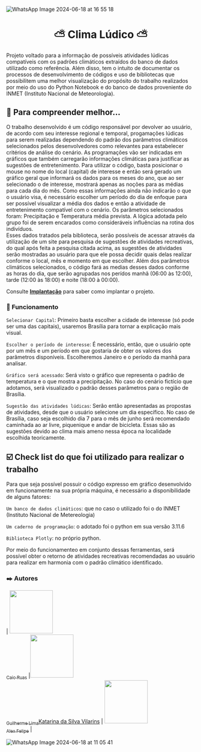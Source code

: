 
![WhatsApp Image 2024-06-18 at 16 55 18](https://github.com/Andriel24044/ClimaLudico/assets/172425306/1545302a-8d66-4a75-b4b2-434a9cfe1ac0)


# <h1 align="center"> ⛅ Clima Lúdico ⛅ </h1>
Projeto voltado para a informação de possíveis atividades lúdicas compatíveis com os padrões climáticos extraídos do banco de dados utilizado como referência. Além disso, tem o intuito de documentar os processos de desenvolvimento de códigos e uso de bibliotecas que possibilitem uma melhor visualização do propósito do trabalho realizados por meio do uso do Python Notebook e do banco de dados proveniente do INMET (Instituto Nacional de Meteorologia).
 
 
## 📖 Para compreender melhor...
 
   O trabalho desenvolvido é um código responsável por devolver ao usuário, de acordo com seu interesse regional e temporal, progamações lúdicas para serem realizadas dependendo do padrão dos parâmetros climáticos selecionados pelos desenvolvedores como relevantes para estabelecer critérios de análise do cenário. As programações vão ser indicadas em gráficos que também carregarão informações climáticas para justificar as sugestões de entretenimento.
   Para utilizar o código, basta posicionar o mouse no nome do local (capital) de interesse e então será gerado um gráfico geral que informará os dados para os meses do ano, que ao ser selecionado o de interesse, mostrará apenas as noções para as médias para cada dia do mês. Como essas informações ainda não indicarão o que o usuário visa, é necessário escolher um período do dia de enfoque para ser possível visualizar a média dos dados e então a atividade de entretenimento compatível com o cenário.
   Os parâmetros selecionados foram: Precipitação e Temperatura média prevista. A lógica adotada pelo grupo foi de serem encarados como consideráveis influências na rotina dos indivíduos.  
   Esses dados tratados pela biblioteca, serão possíveis de acessar através da utilização de um site para pesquisa de sugestões de atividades recreativas, do qual após feita a pesquisa citada acima, as sugestôes de atividades serão mostradas ao usuário para que ele possa decidir quais delas realizar conforme o local, mês e momento em que escolher. Além dos parâmetros climáticos selecionados, o código fará as medias desses dados conforme as horas do dia, que serão agrupadas nos perídos manhã (06:00 às 12:00), tarde (12:00 às 18:00) e noite (18:00 à 00:00).
  
Consulte **[Implantação](#-implanta%C3%A7%C3%A3o)** para saber como implantar o projeto.
 
### 🧰 Funcionamento

 `Selecionar Capital`: Primeiro basta escolher a cidade de interesse (só pode ser uma das capitais), usaremos Brasília para tornar a explicação mais visual.

 `Escolher o período de interesse`: É necessário, então, que o usuário opte por um mês e um período em que gostaria de obter os valores dos parâmetros disponíveis. Escolheremos Janeiro e o período da manhã para analisar.

 `Gráfico será acessado`: Será visto o gráfico que representa o padrão de temperatura e o que mostra a precipitação. No caso do cenário fictício que adotamos, será visualizado o padrão desses parâmetros para o região de Brasília.

 `Sugestão das atividades lúdicas`: Serâo então apresentadas as propostas de atividades, desde que o usuário selecione um dia específico. No caso de Brasília, caso seja escolhido dia 7 para o mês de junho será recomendado caminhada ao ar livre, piquenique e andar de bicicleta. Essas são as sugestões devido ao clima mais ameno nessa época na localidade escolhida teoricamente.

 ## ☑️ Check list do que foi utilizado para realizar o trabalho
 
Para que seja possível possuir o código expresso em gráfico desenvolvido em funcionamente na sua própria máquina, é necessário a disponibilidade de alguns fatores:

`Um banco de dados climáticos`: que no caso o utilizado foi o do INMET (Instituto Nacional de Metereologia)

`Um caderno de programação`:  o adotado foi o python em sua versão 3.11.6

`Biblioteca Plotly`: no próprio python. 

Por meio do funcionamenteo em conjunto dessas ferramentas, será possível obter o retorno de atividades recreativas recomendadas ao usuário para realizar em harmonia com o padrão climático identificado.



### ✒️ Autores
| [<img loading="lazy" src="https://avatars.githubusercontent.com/CaioRuas24010" width=115><br><sub>Caio Ruas</sub>](https://github.com/KatarinaVilarins) |[<img loading="lazy" src="https://avatars.githubusercontent.com/KatarinaVilarins" width=115><br><sub>Guilherme Lima</sub>Katarina da Silva Vilarins](https://github.com/guilhermeonrails) |  [<img loading="lazy" src="https://avatars.githubusercontent.com/u/8989346?v=4" width=115><br><sub>Alex Felipe</sub>](https://github.com/alexfelipe) |

 ![WhatsApp Image 2024-06-18 at 11 05 41](https://github.com/Andriel24044/ClimaLudico/assets/172425306/575b8f88-beba-4392-96d9-fe52a58799ff)
 
